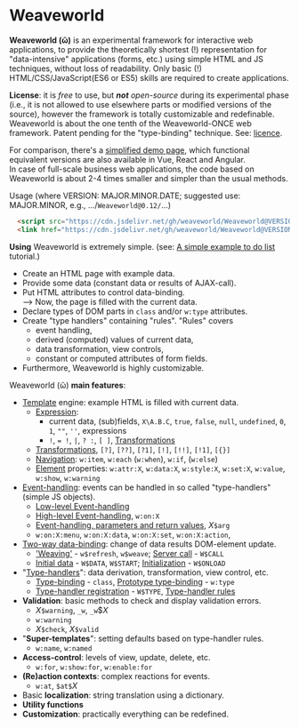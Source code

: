 # Weaveworld

**Weaveworld (ῶ)** is an experimental framework for interactive web applications, to provide the theoretically shortest (!) representation for "data-intensive" applications (forms, etc.) using simple HTML and JS techniques, without loss of readability. Only basic (!) HTML/CSS/JavaScript(ES6 or ES5) skills are required to create applications.

**License**: it is _free_ to use, but _**not** open-source_ during its experimental phase (i.e., it is not allowed to use elsewhere parts or modified versions of the source), however the framework is totally customizable and redefinable. Weaveworld is about the one tenth of the Weaveworld-ONCE web framework. Patent pending for the "type-binding" technique. See: [licence](LICENSE).

For comparison, there's a [simplified demo page](demo/todo), which functional equivalent versions are also available in Vue, React and Angular.    
In case of full-scale business web applications, the code based on Weaveworld is about 2-4 times smaller and simpler than the usual methods.

Usage (where VERSION: MAJOR.MINOR.DATE; suggested use: MAJOR.MINOR, e.g., .../`Weaveworld@0.12/`...)
```html
  <script src="https://cdn.jsdelivr.net/gh/weaveworld/Weaveworld@VERSION/w.min.js"></script>
  <link href="https://cdn.jsdelivr.net/gh/weaveworld/Weaveworld@VERSION/w.css" rel="stylesheet"/>
```

**Using** Weaveworld is extremely simple. (see: [A simple example to do list](demo/simple-todo) tutorial.)
* Create an HTML page with example data.
* Provide some data (constant data or results of AJAX-call).
* Put HTML attributes to control data-binding.    
--> Now, the page is filled with the current data.
* Declare types of DOM parts in `class` and/or `w:type` attributes.
* Create "type handlers" containing "rules". "Rules" covers
  * event handling,
  * derived (computed) values of current data,
  * data transformation, view controls,
  * constant or computed attributes of form fields.
* Furthermore, Weaveworld is highly customizable.

Weaveworld (ῶ) **main features**:
* [Template](doc/doc-1-template.md) engine: example HTML is filled with current data.  
  * [Expression](doc/doc-1-template.md#template-expressions): 
    * current data, (sub)fields, `X\A.B.C`, `true`, `false`, `null`, `undefined`, `0`, `1`, `""`, `''`, expressions
    * `!`, `= !`, `|`, `? :`, `[ ]`, [Transformations](doc/doc-1-template.md#transformations)
  * [Transformations](doc/doc-1-template.md#transformations), `[?]`, `[??]`, `[?1]`, `[!]`, `[!!]`, `[!1]`, `[{}]`
  * [Navigation](doc/doc-1-template.md#navigation-condition-iteration): `w:item`, `w:each` (`w:when`), `w:if`, (`w:else`)
  * [Element](doc/doc-1-template.md#property-like-controls) properties: `w:attr:X`, `w:data:X`, `w:style:X`, `w:set:X`, `w:value`, `w:show`, `w:warning`
* [Event-handling](doc/doc-2-event.md): events can be handled in so called "type-handlers" (simple JS objects).
  * [Low-level Event-handling](doc/doc-2-event.md#low-level-event-handling)
  * [High-level Event-handling](doc/doc-2-event.md#high-level-event-handling), `w:on:X`
  * [Event-handling, parameters and return values](doc/doc-2-event.md#event-handling-parameters-and-return-values), _X_`$arg` 
  * `w:on:X:menu`, `w:on:X:data`, `w:on:X:set`, `w:on:X:action`,
* [Two-way data-binding](doc/doc-3-data-binding.md): change of data results DOM-element update.
  * ['Weaving'](doc/doc-3-data-binding.md#weaving---wweave) - `w$refresh`, `w$weave`; [Server call](doc/doc-3-data-binding.md#server-call) - `W$CALL`
  * [Initial data](doc/doc-3-data-binding.md#initial-data) - `W$DATA`, `W$START`; [Initialization](doc/doc-3-data-binding.md#initializing) - `W$ONLOAD`
* "[Type-handlers](doc/doc-4-type-handlers.md#)": data derivation, transformation, view control, etc.
  * [Type-binding](doc/doc-4-type-handlers.md#class) - `class`, [Prototype type-binding](doc/doc-4-type-handlers.md#wtype) - `w:type`
  * [Type-handler registration](doc/doc-4-type-handlers.md#type-handler-registration) - `W$TYPE`, [Type-handler rules](doc/doc-4-type-handlers.md#type-handler-rules)
* **Validation**: basic methods to check and display validation errors.
  * _X_`$warning`, `_w`, `_w`$_X_
  * `w:warning`
  * _X_`$check`, _X_`$valid`  
* "**Super-templates**": setting defaults based on type-handler rules.
  * `w:name`, `w:named`
* **Access-control**: levels of view, update, delete, etc.
  * `w:for`, `w:show:for`, `w:enable:for`
* **(Re)action contexts**: complex reactions for events.
  * `w:at`, `$at$`_X_
* Basic **localization**: string translation using a dictionary.
* **Utility functions**
* **Customization**: practically everything can be redefined.
